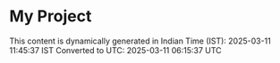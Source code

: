 # My Project

This content is dynamically generated in Indian Time (IST): 2025-03-11 11:45:37 IST
Converted to UTC: 2025-03-11 06:15:37 UTC
